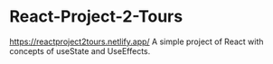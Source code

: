 # React-Project-2-Tours
https://reactproject2tours.netlify.app/     A simple project of React with concepts of useState and UseEffects.
